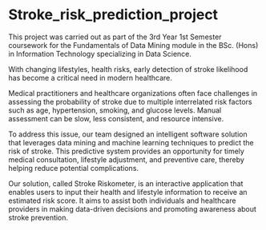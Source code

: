# Stroke_risk_prediction_project

This project was carried out as part of the 3rd Year 1st Semester coursework for the Fundamentals of Data Mining module in the BSc. (Hons) in Information Technology specializing in Data Science.

With changing lifestyles, health risks, early detection of stroke likelihood has become a critical need in modern healthcare.

Medical practitioners and healthcare organizations often face challenges in assessing the probability of stroke due to multiple interrelated risk factors such as age, hypertension, smoking, and glucose levels. Manual assessment can be slow, less consistent, and resource intensive.

To address this issue, our team designed an intelligent software solution that leverages data mining and machine learning techniques to predict the risk of stroke. This predictive system provides an opportunity for timely medical consultation, lifestyle adjustment, and preventive care, thereby helping reduce potential complications.

Our solution, called Stroke Riskometer, is an interactive application that enables users to input their health and lifestyle information to receive an estimated risk score. It aims to assist both individuals and healthcare providers in making data-driven decisions and promoting awareness about stroke prevention.
